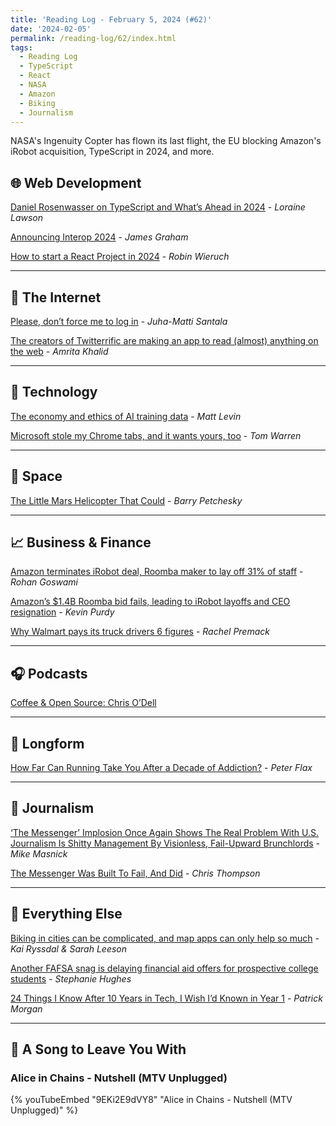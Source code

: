 ```yaml
---
title: 'Reading Log - February 5, 2024 (#62)'
date: '2024-02-05'
permalink: /reading-log/62/index.html
tags:
  - Reading Log
  - TypeScript
  - React
  - NASA
  - Amazon
  - Biking
  - Journalism
---
```


NASA's Ingenuity Copter has flown its last flight, the EU blocking Amazon's iRobot acquisition, TypeScript in 2024, and more.
<!-- excerpt -->

## 🌐 Web Development

[Daniel Rosenwasser on TypeScript and What’s Ahead in 2024](https://thenewstack.io/daniel-rosenwasser-on-typescript-and-whats-ahead-in-2024/) - *Loraine Lawson*

[Announcing Interop 2024](https://hacks.mozilla.org/2024/02/announcing-interop-2024/) - *James Graham*

[How to start a React Project in 2024](https://www.robinwieruch.de/react-starter/) - *Robin Wieruch*

---

## 📡 The Internet

[Please, don’t force me to log in](https://hamatti.org/posts/please-dont-force-me-to-log-in/) - *Juha-Matti Santala*

[The creators of Twitterrific are making an app to read (almost) anything on the web](https://www.theverge.com/2024/1/31/24057231/iconfactory-kickstarter-internet-reader-project-tapestry-twitterrific) - *Amrita Khalid*

---

## 🔌 Technology

[The economy and ethics of AI training data](https://www.marketplace.org/2024/01/31/the-economy-and-ethics-of-ai-training-data/) - *Matt Levin*

[Microsoft stole my Chrome tabs, and it wants yours, too](https://www.theverge.com/24054329/microsoft-edge-automatic-chrome-import-data-feature) - *Tom Warren*

---

## 🚀 Space

[The Little Mars Helicopter That Could](https://defector.com/the-little-mars-helicopter-that-could) - *Barry Petchesky*

---

## 📈 Business & Finance

[Amazon terminates iRobot deal, Roomba maker to lay off 31% of staff](https://www.cnbc.com/2024/01/29/amazon-terminates-irobot-deal-vacuum-maker-to-lay-off-31percent-of-staff.html) - *Rohan Goswami*

[Amazon’s $1.4B Roomba bid fails, leading to iRobot layoffs and CEO resignation](https://arstechnica.com/tech-policy/2024/01/amazon-cant-hoover-up-roomba-after-eu-nixes-1-4b-irobot-acquisition/) - *Kevin Purdy*

[Why Walmart pays its truck drivers 6 figures](https://www.freightwaves.com/news/how-walmart-uses-trucking-to-dominate-american-retail) - *Rachel Premack*

---

## 🎧 Podcasts

[Coffee & Open Source: Chris O’Dell](https://www.coffeeandopensource.com/guest/chris-odell.html)

---

## 📝 Longform

[How Far Can Running Take You After a Decade of Addiction?](https://www.runnersworld.com/runners-stories/a46555448/mitch-ammons-addiction-2024-olympic-marathon-trials/) - *Peter Flax*

---

## 📰 Journalism

[‘The Messenger’ Implosion Once Again Shows The Real Problem With U.S. Journalism Is Shitty Management By Visionless,  Fail-Upward Brunchlords](https://www.techdirt.com/2024/02/02/the-messenger-implosion-once-again-shows-the-real-problem-with-u-s-journalism-is-shitty-management-by-visionless-fail-upward-brunchlords/) - *Mike Masnick*

[The Messenger Was Built To Fail, And Did](https://defector.com/the-messenger-was-built-to-fail-and-did) - *Chris Thompson*

---

## 🎒 Everything Else

[Biking in cities can be complicated, and map apps can only help so much](https://www.marketplace.org/2024/01/31/cyclists-cities-bike-infrastructure-maps/) - *Kai Ryssdal & Sarah Leeson*

[Another FAFSA snag is delaying financial aid offers for prospective college students](https://www.marketplace.org/2024/02/01/another-fafsa-snag-is-delaying-financial-aid-offers-for-prospective-college-students/) - *Stephanie Hughes*

[24 Things I Know After 10 Years in Tech, I Wish I’d Known in Year 1](https://www.betterbydesign.cc/p/24-things-i-know-after-10-years-in) - *Patrick Morgan*

---

## 🎵 A Song to Leave You With

<h3 class="music">Alice in Chains - Nutshell (MTV Unplugged)</h3>

{% youTubeEmbed "9EKi2E9dVY8" "Alice in Chains - Nutshell (MTV Unplugged)" %}

